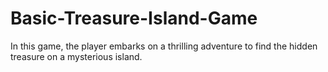 # Basic-Treasure-Island-Game
In this game, the player embarks on a thrilling adventure to find the hidden treasure on a mysterious island.
